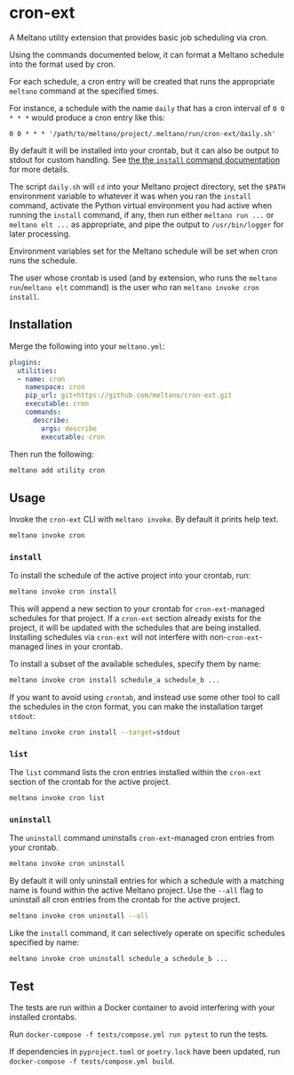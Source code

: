 # cron-ext

A Meltano utility extension that provides basic job scheduling via cron.

Using the commands documented below, it can format a Meltano schedule into the format used by cron.

For each schedule, a cron entry will be created that runs the appropriate `meltano` command at the specified times.

For instance, a schedule with the name `daily` that has a cron interval of `0 0 * * *` would produce a cron entry like this:

```
0 0 * * * '/path/to/meltano/project/.meltano/run/cron-ext/daily.sh'
```

By default it will be installed into your crontab, but it can also be output to stdout for custom handling. See [the the `install` command documentation](#install) for more details.

The script `daily.sh` will `cd` into your Meltano project directory, set the `$PATH` environment variable to whatever it was when you ran the `install` command, activate the Python virtual environment you had active when running the `install` command, if any, then run either `meltano run ...` or `meltano elt ...` as appropriate, and pipe the output to `/usr/bin/logger` for later processing.

Environment variables set for the Meltano schedule will be set when cron runs the schedule.

The user whose crontab is used (and by extension, who runs the `meltano run`/`meltano elt` command) is the user who ran `meltano invoke cron install`.

## Installation

Merge the following into your `meltano.yml`:

```yaml
plugins:
  utilities:
  - name: cron
    namespace: cron
    pip_url: git+https://github.com/meltano/cron-ext.git
    executable: cron
    commands:
      describe:
        args: describe
        executable: cron
```

Then run the following:

```sh
meltano add utility cron
```

## Usage

Invoke the `cron-ext` CLI with `meltano invoke`. By default it prints help text.

```sh
meltano invoke cron
```

### `install`

To install the schedule of the active project into your crontab, run:

```sh
meltano invoke cron install
```

This will append a new section to your crontab for `cron-ext`-managed schedules for that project. If a `cron-ext` section already exists for the project, it will be updated with the schedules that are being installed. Installing schedules via `cron-ext` will not interfere with non-`cron-ext`-managed lines in your crontab.

To install a subset of the available schedules, specify them by name:

```sh
meltano invoke cron install schedule_a schedule_b ...
```

If you want to avoid using `crontab`, and instead use some other tool to call the schedules in the cron format, you can make the installation target `stdout`:

```sh
meltano invoke cron install --target=stdout
```

### `list`

The `list` command lists the cron entries installed within the `cron-ext` section of the crontab for the active project.

```sh
meltano invoke cron list
```

### `uninstall`

The `uninstall` command uninstalls `cron-ext`-managed cron entries from your crontab.

```sh
meltano invoke cron uninstall
```

By default it will only uninstall entries for which a schedule with a matching name is found within the active Meltano project. Use the `--all` flag to uninstall all cron entries from the crontab for the active project.

```sh
meltano invoke cron uninstall --all
```

Like the `install` command, it can selectively operate on specific schedules specified by name:

```
meltano invoke cron uninstall schedule_a schedule_b ...
```

## Test

The tests are run within a Docker container to avoid interfering with your installed crontabs.

Run `docker-compose -f tests/compose.yml run pytest` to run the tests.

If dependencies in `pyproject.toml` or `poetry.lock` have been updated, run `docker-compose -f tests/compose.yml build`.
